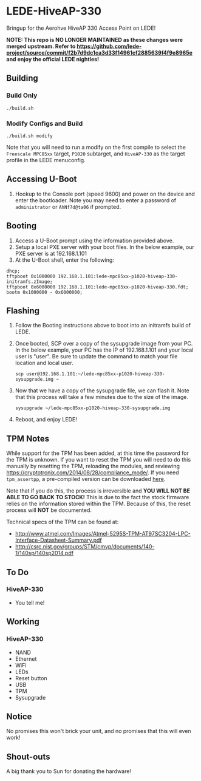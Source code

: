 # LEDE-HiveAP-330

Bringup for the Aerohve HiveAP 330 Access Point on LEDE!

**NOTE: This repo is NO LONGER MAINTAINED as these changes were merged upstream. Refer to https://github.com/lede-project/source/commit/f2b7d9dc1ca3d33f14961cf2885639f4f9e8965e and enjoy the official LEDE nightles!**

## Building

### Build Only

`./build.sh`

### Modify Configs and Build

`./build.sh modify`

Note that you will need to run a modify on the first compile to select the `Freescale MPC85xx` target, `P1020` subtarget, and `HiveAP-330` as the target profile in the LEDE menuconfig.

## Accessing U-Boot

1. Hookup to the Console port (speed 9600) and power on the device and enter the bootloader. Note you may need to enter a password of `administrator` or `AhNf?d@ta06` if prompted.

## Booting

1. Access a U-Boot prompt using the information provided above.
2. Setup a local PXE server with your boot files. In the below example, our PXE server is at 192.168.1.101
3. At the U-Boot shell, enter the following:

  ```
  dhcp;
  tftpboot 0x1000000 192.168.1.101:lede-mpc85xx-p1020-hiveap-330-initramfs.zImage;
  tftpboot 0x6000000 192.168.1.101:lede-mpc85xx-p1020-hiveap-330.fdt;
  bootm 0x1000000 - 0x6000000;
  ```

## Flashing

1. Follow the Booting instructions above to boot into an initramfs build of LEDE.
2. Once booted, SCP over a copy of the sysupgrade image from your PC. In the below example, your PC has the IP of 192.168.1.101 and your local user is "user". Be sure to update the command to match your file location and local user.

	```
	scp user@192.168.1.101:~/lede-mpc85xx-p1020-hiveap-330-sysupgrade.img ~
	```

3. Now that we have a copy of the sysupgrade file, we can flash it. Note that this process will take a few minutes due to the size of the image.

	```
	sysupgrade ~/lede-mpc85xx-p1020-hiveap-330-sysupgrade.img
	```

4. Reboot, and enjoy LEDE!

## TPM Notes

While support for the TPM has been added, at this time the password for the TPM is unknown. If you want to reset the TPM you will need to do this manually by resetting the TPM, reloading the modules, and reviewing <https://cryptotronix.com/2014/08/28/compliance_mode/>. If you need `tpm_assertpp`, a pre-compiled version can be downloaded [here](https://servernetworktech.com/uploads/files/hiveap-330/tpm_assertpp.zip).

Note that if you do this, the process is irreversible and **YOU WILL NOT BE ABLE TO GO BACK TO STOCK!** This is due to the fact the stock firmware relies on the information stored within the TPM. Because of this, the reset process will **NOT** be documented.

Technical specs of the TPM can be found at:

- <http://www.atmel.com/Images/Atmel-5295S-TPM-AT97SC3204-LPC-Interface-Datasheet-Summary.pdf>
- <http://csrc.nist.gov/groups/STM/cmvp/documents/140-1/140sp/140sp2014.pdf>

## To Do

### HiveAP-330

- You tell me!

## Working

### HiveAP-330

- NAND
- Ethernet
- WiFi
- LEDs
- Reset button
- USB
- TPM
- Sysupgrade

## Notice

No promises this won't brick your unit, and no promises that this will even work!

## Shout-outs

A big thank you to Sun for donating the hardware!
